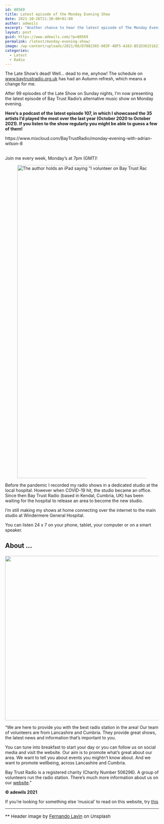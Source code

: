 ```yaml
---
id: 80569
title: Latest episode of the Monday Evening Show
date: 2021-10-26T21:30:00+01:00
author: adewils
excerpt: "Another chance to hear the latest episode of The Monday Evening Show in which I showcased the 35 artists I'd played the most over the last year"
layout: post
guid: https://www.adewils.com/?p=80569
permalink: /latest/monday-evening-show/
image: /wp-content/uploads/2021/08/D7882365-083F-4DF5-A163-B51D36151621-1332x666.jpeg
categories:
  - Latest
  - Radio
---
```

<p class="has-drop-cap has-text-align-left has-white-background-color has-background">
  The Late Show&#8217;s dead! Well&#8230; dead to me, anyhow! The schedule on <a href="http://www.baytrustradio.org.uk" target="_blank" rel="noreferrer noopener">www.baytrustradio.org.uk</a> has had an Autumn refresh, which means a change for me.
</p>

<p class="has-text-align-left has-white-background-color has-background">
  After 99 episodes of the Late Show on Sunday nights, I&#8217;m now presenting the latest episode of Bay Trust Radio’s alternative music show on Monday evening.
</p>

<p class="has-text-align-left">
  <strong>Here&#8217;s a podcast of the latest episode 107, in which I showcased the 35 artists I&#8217;d played the most over the last year (October 2020 to October 2021). If you listen to the show regularly you might be able to guess a few of them!</strong>
</p>
https://www.mixcloud.com/BayTrustRadio/monday-evening-with-adrian-wilson-8
<p class="has-text-align-left">
  <br />Join me every week, Monday&#8217;s at 7pm (GMT)!
</p><figure class="wp-block-image size-large">

<img loading="lazy" width="1024" height="1024" src="https://www.adewils.com/wp-content/uploads/2021/08/EA9FF4DF-288E-4550-980A-4C2051E40E28-1024x1024.jpeg" alt="The author holds an iPad saying &quot;I volunteer on Bay Trust Radio because I hope my voice and music will take you to a happy place for a while&quot;" class="wp-image-81202" srcset="https://www.adewils.com/wp-content/uploads/2021/08/EA9FF4DF-288E-4550-980A-4C2051E40E28-1024x1024.jpeg 1024w, https://www.adewils.com/wp-content/uploads/2021/08/EA9FF4DF-288E-4550-980A-4C2051E40E28-300x300.jpeg 300w, https://www.adewils.com/wp-content/uploads/2021/08/EA9FF4DF-288E-4550-980A-4C2051E40E28-150x150.jpeg 150w, https://www.adewils.com/wp-content/uploads/2021/08/EA9FF4DF-288E-4550-980A-4C2051E40E28-768x768.jpeg 768w, https://www.adewils.com/wp-content/uploads/2021/08/EA9FF4DF-288E-4550-980A-4C2051E40E28-1536x1536.jpeg 1536w, https://www.adewils.com/wp-content/uploads/2021/08/EA9FF4DF-288E-4550-980A-4C2051E40E28-2048x2048.jpeg 2048w, https://www.adewils.com/wp-content/uploads/2021/08/EA9FF4DF-288E-4550-980A-4C2051E40E28-666x666.jpeg 666w, https://www.adewils.com/wp-content/uploads/2021/08/EA9FF4DF-288E-4550-980A-4C2051E40E28-444x444.jpeg 444w, https://www.adewils.com/wp-content/uploads/2021/08/EA9FF4DF-288E-4550-980A-4C2051E40E28-90x90.jpeg 90w, https://www.adewils.com/wp-content/uploads/2021/08/EA9FF4DF-288E-4550-980A-4C2051E40E28-50x50.jpeg 50w" sizes="(max-width: 1024px) 100vw, 1024px" /> </figure> 

<p class="has-text-align-left">
  Before the pandemic I recorded my radio shows in a dedicated studio at the local hospital. However when COVID-19 hit, the studio became an office. Since then Bay Trust Radio (based in Kendal, Cumbria, UK) has been waiting for the hospital to release an area to become the new studio.
</p>

<p class="has-text-align-left">
  I’m still making my shows at home connecting over the internet to the main studio at Windermere General Hospital.
</p>

<p class="has-text-align-left">
  You can listen 24 x 7 on your phone, tablet, your computer or on a smart speaker.
</p>

## About …<figure class="wp-block-image size-large">

<img loading="lazy" width="1024" height="538" src="https://www.adewils.com/wp-content/uploads/2021/05/9C7856A2-58E4-4F3B-A9C9-74DEA7351436-1024x538.jpeg" alt="" class="wp-image-80758" srcset="https://www.adewils.com/wp-content/uploads/2021/05/9C7856A2-58E4-4F3B-A9C9-74DEA7351436-1024x538.jpeg 1024w, https://www.adewils.com/wp-content/uploads/2021/05/9C7856A2-58E4-4F3B-A9C9-74DEA7351436-300x158.jpeg 300w, https://www.adewils.com/wp-content/uploads/2021/05/9C7856A2-58E4-4F3B-A9C9-74DEA7351436-768x403.jpeg 768w, https://www.adewils.com/wp-content/uploads/2021/05/9C7856A2-58E4-4F3B-A9C9-74DEA7351436.jpeg 1200w" sizes="(max-width: 1024px) 100vw, 1024px" /> </figure> 

&#8220;We are here to provide you with the best radio station in the area! Our team of volunteers are from Lancashire and Cumbria. They provide great shows, the latest news and information that&#8217;s important to you.

You can tune into breakfast to start your day or you can follow us on social media and visit the website. Our aim is to promote what&#8217;s great about our area. We want to tell you about events you mightn&#8217;t know about. And we want to promote wellbeing, across Lancashire and Cumbria.

Bay Trust Radio is a registered charity (Charity Number 506296). A group of volunteers run the radio station. There&#8217;s much more information about us on our <a href="http://baytrustradio.org.uk/" target="_blank" rel="noreferrer noopener nofollow">website</a>.&#8221;

**© adewils 2021**

If you&#8217;re looking for something else &#8216;musical&#8217; to read on this website, try <a href="https://www.adewils.com/reportage/the-rolling-stones-manchester-2019/" target="_blank" rel="noreferrer noopener nofollow">this</a>

<hr class="wp-block-separator has-text-color has-background has-magenta-background-color has-magenta-color is-style-wide" />

<p style="font-size:15px">
  ** Header image by&nbsp;<a href="https://unsplash.com/@filmlav?utm_source=unsplash&utm_medium=referral&utm_content=creditCopyText">Fernando Lavin</a>&nbsp;on&nbsp;<a>Unsplash</a>
</p>
